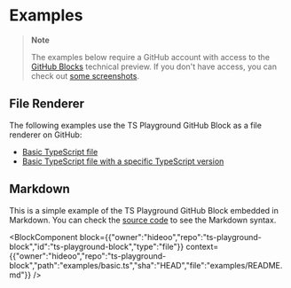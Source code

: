 # Examples

> **Note**
>
> The examples below require a GitHub account with access to the [GitHub Blocks](https://blocks.githubnext.com/) technical preview. If you don't have access, you can check out [some screenshots](/README.md#examples).

## File Renderer

The following examples use the TS Playground GitHub Block as a file renderer on GitHub:

- [Basic TypeScript file](https://blocks.githubnext.com/HiDeoo/ts-playground-block/blob/main/examples/basic.ts)
- [Basic TypeScript file with a specific TypeScript version](https://blocks.githubnext.com/HiDeoo/ts-playground-block/blob/main/examples/version.ts)

## Markdown

This is a simple example of the TS Playground GitHub Block embedded in Markdown. You can check the [source code](https://raw.githubusercontent.com/HiDeoo/ts-playground-block/main/examples/README.md) to see the Markdown syntax.

<BlockComponent
block={{"owner":"hideoo","repo":"ts-playground-block","id":"ts-playground-block","type":"file"}}
context={{"owner":"hideoo","repo":"ts-playground-block","path":"examples/basic.ts","sha":"HEAD","file":"examples/README.md"}}
/>
